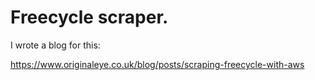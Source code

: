 # Freecycle scraper.

I wrote a blog for this:

https://www.originaleye.co.uk/blog/posts/scraping-freecycle-with-aws
